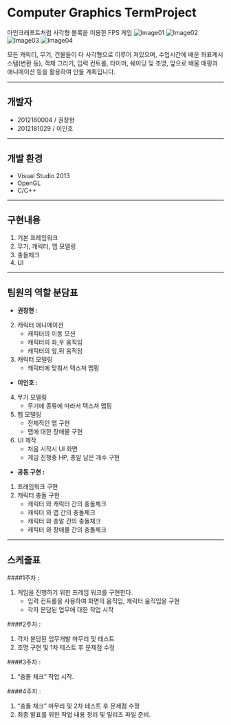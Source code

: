 Computer Graphics TermProject
===================

마인크래프트처럼 사각형 블록을 이용한 FPS 게임 
![Image01](http://techholic.co.kr/wp-content/uploads/2013/11/minecraft_logo.jpg)
![Image02](https://i.ytimg.com/vi/fMXCCRCXCFo/maxresdefault.jpg)
![Image03](https://camo.githubusercontent.com/2e6c068912cdd758350b95e64c3f6863c90ce3d2/687474703a2f2f692e6779617a6f2e636f6d2f63316664613764396563333239666237363931633462356461346133343539662e706e67)
![Image04](http://i.ytimg.com/vi/MC_NePjnuSk/maxresdefault.jpg)

모든 캐릭터, 무기, 건물들이 다 사각형으로 이루어 져있으며,
수업시간에 배운 좌표계시스템(변환 등), 객체 그리기, 입력 컨트롤, 타이머, 쉐이딩 및 조명,
앞으로 배울 매핑과 애니메이션 등을 활용하여 만들 계획입니다.

----------
개발자
-------------

+ 2012180004 / 권창현
+ 2012181029 / 이인호

----------
개발 환경
-------------

+ Visual Studio 2013
+ OpenGL
+ C/C++

----------

구현내용
-------------

 1. 기본 프레임워크
 2. 무기, 캐릭터, 맵 모델링
 3. 충돌체크
 4. UI

----------


팀원의 역할 분담표
-------------------

+ **권창현 :**
 2. 캐릭터 애니메이션
	- 캐릭터의 이동 모션
	- 캐릭터의 좌,우 움직임
	- 캐릭터의 앞,뒤 움직임
 3. 캐릭터 모델링
	- 캐릭터에 맞춰서 텍스쳐 맵핑

+ **이인호 :**
 4. 무기 모델링
	- 무기에 종류에 따라서 텍스쳐 맵핑
 5. 맵 모델링
	- 전체적인 맵 구현
	- 맵에 대한 장애물 구현
 6. UI 제작
	- 처음 시작시 UI 화면
	- 게임 진행중 HP, 총알 남은 개수 구현

+ **공동 구현 :**
 1. 프레임워크 구현
 2. 캐릭터 충돌 구현
	- 캐릭터 와 캐릭터 간의 충돌체크
	- 캐릭터 와 맵 간의 충돌체크
	- 캐릭터 와 총알 간의 충돌체크
	- 캐릭터 와 장애물 간의 충돌체크

----------


스케줄표
-------------------

####1주차 :

 1. 게임을 진행하기 위한 프레임 워크를 구현한다.
	 +  입력 컨트롤을 사용하여 화면의 움직임, 캐릭터 움직임을 구현
	 +  각자 분담된 업무에 대한 작업 시작

####2주차 :

 1. 각자 분담된 업무개발 마무리 및 테스트
 2. 조명 구현 및 1차 테스트 후 문제점 수정

####3주차 :

 1. “충돌 체크” 작업 시작.

####4주차 :

 1. “충돌 체크” 마무리 및 2차 테스트 후 문제점 수정
 2. 최종 발표를 위한 작업 내용 정리 및 릴리즈 파일 준비.
